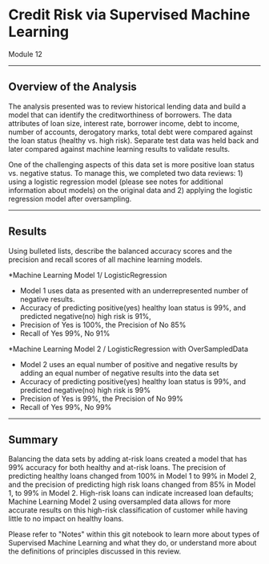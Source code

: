 # Credit Risk via Supervised Machine Learning
Module 12

---
## Overview of the Analysis
The analysis presented was to review historical lending data and build a model that can identify the creditworthiness of borrowers. The data attributes of loan size, interest rate, borrower income, debt to income, number of accounts, derogatory marks, total debt were compared against the loan status (healthy vs. high risk).   Separate test data was held back and later compared against machine learning results to validate results.  

One of the challenging aspects of this data set is more positive loan status vs. negative status. 
To manage this, we completed two data reviews: 1) using a logistic regression model (please see notes for additional information about models) on the original data and 2) applying the logistic regression model after oversampling.   

---
## Results
Using bulleted lists, describe the balanced accuracy scores and the precision and recall scores of all machine learning models.

*Machine Learning Model 1/ LogisticRegression
  * Model 1 uses data as presented with an underrepresented number of negative results.    
  * Accuracy of predicting positive(yes) healthy loan status is 99%, and predicted negative(no) high risk is 91%,
  * Precision of Yes is 100%, the Precision of No 85%
  * Recall of Yes 99%, No 91%

*Machine Learning Model 2 / LogisticRegression with OverSampledData
 * Model 2 uses an equal number of positive and negative results by adding an equal number of negative results into the data set
 * Accuracy of predicting positive(yes) healthy loan status is 99%, and predicted negative(no) high risk is 99% 
 * Precision of Yes is 99%, the Precision of No 99%  
 * Recall of Yes 99%, No 99%

---
## Summary
Balancing the data sets by adding at-risk loans created a model that has 99% accuracy for both healthy and at-risk loans.   The precision of predicting healthy loans changed from 100% in Model 1 to 99% in Model 2, and the precision of predicting high risk loans changed from 85% in Model 1, to 99% in Model 2. High-risk loans can indicate increased loan defaults; Machine Learning Model 2 using oversampled data allows for more accurate results on this high-risk classification of customer while having little to no impact on healthy loans.   


Please refer to "Notes" within this git notebook to learn more about types of Supervised Machine Learning and what they do, or understand more about the definitions of principles discussed in this review.  
